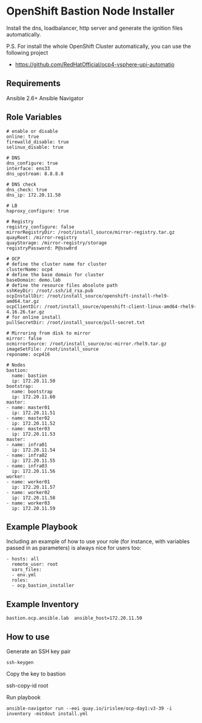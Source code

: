 OpenShift Bastion Node Installer
=========

Install the dns, loadbalancer, http server and generate the ignition files automatically.

P.S.
For install the whole OpenShift Cluster automatically, you can use the following project
- https://github.com/RedHatOfficial/ocp4-vsphere-upi-automatio

Requirements
------------

Ansible 2.6+
Ansible Navigator

Role Variables
--------------
    # enable or disable
    online: true
    firewalld_disable: true
    selinux_disable: true

    # DNS
    dns_configure: true
    interface: ens33
    dns_upstream: 8.8.8.8

    # DNS check
    dns_check: true
    dns_ip: 172.20.11.50

    # LB
    haproxy_configure: true

    # Registry
    registry_configure: false
    mirrorRegistryDir: /root/install_source/mirror-registry.tar.gz
    quayRoot: /mirror-registry
    quayStorage: /mirror-registry/storage
    registryPassword: P@ssw0rd

    # OCP
    # define the cluster name for cluster
    clusterName: ocp4
    # define the base domain for cluster
    baseDomain: demo.lab
    # define the resource files absolute path
    sshKeyDir: /root/.ssh/id_rsa.pub
    ocpInstallDir: /root/install_source/openshift-install-rhel9-amd64.tar.gz
    ocpClientDir: /root/install_source/openshift-client-linux-amd64-rhel9-4.16.26.tar.gz
    # for online install
    pullSecretDir: /root/install_source/pull-secret.txt

    # Mirroring from disk to mirror
    mirror: false
    ocmirrorSource: /root/install_source/oc-mirror.rhel9.tar.gz
    imageSetFile: /root/install_source
    reponame: ocp416

    # Nodes
    bastion:
      name: bastion
      ip: 172.20.11.50
    bootstrap:
      name: bootstrap
      ip: 172.20.11.60
    master:
    - name: master01
      ip: 172.20.11.51
    - name: master02
      ip: 172.20.11.52
    - name: master03
      ip: 172.20.11.53
    master:
    - name: infra01
      ip: 172.20.11.54
    - name: infra02
      ip: 172.20.11.55
    - name: infra03
      ip: 172.20.11.56
    worker:
    - name: worker01
      ip: 172.20.11.57
    - name: worker02
      ip: 172.20.11.58
    - name: worker03
      ip: 172.20.11.59


Example Playbook
----------------

Including an example of how to use your role (for instance, with variables passed in as parameters) is always nice for users too:

    - hosts: all
      remote_user: root
      vars_files:
      - env.yml
      roles:
      - ocp_bastion_installer

Example Inventory
----------------

    bastion.ocp.ansible.lab  ansible_host=172.20.11.50

How to use
----------------

Generate an SSH key pair

    ssh-keygen

Copy the key to bastion

   ssh-copy-id root

Run playbook

    ansible-navigator run --eei quay.io/irislee/ocp-day1:v3-39 -i inventory -mstdout install.yml
